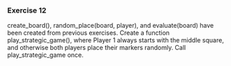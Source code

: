 ### Exercise 12

create_board(), random_place(board, player), and evaluate(board) have been created from previous exercises. Create a function play_strategic_game(), where Player 1 always starts with the middle square, and otherwise both players place their markers randomly.
Call play_strategic_game once.
